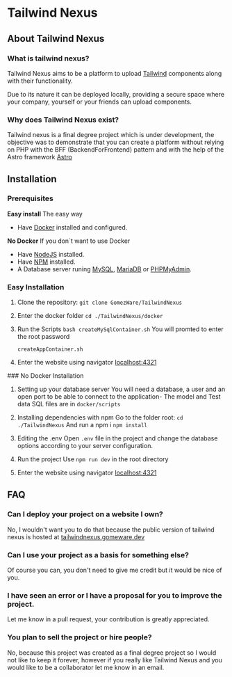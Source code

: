 # Tailwind Nexus

## About Tailwind Nexus

### What is tailwind nexus?
Tailwind Nexus aims to be a platform to upload [Tailwind](https://tailwindcss.com/) components along with their functionality.

Due to its nature it can be deployed locally, providing a secure space where your company, yourself or your friends can upload components.

### Why does Tailwind Nexus exist?

Tailwind nexus is a final degree project which is under development, the objective was to demonstrate that you can create a platform without 
relying on PHP with the BFF (BackendForFrontend) pattern and with the help of the Astro framework [Astro](https://astro.new/latest)

## Installation

### Prerequisites
**Easy install**
The easy way
- Have [Docker](https://www.docker.com/get-started/) installed and configured.

**No Docker**
If you don`t want to use Docker
- Have [NodeJS](https://www.docker.com/get-started/) installed.
- Have [NPM](https://www.docker.com/get-started/) installed.
- A Database server runing [MySQL](https://dev.mysql.com/downloads/mysql/), [MariaDB](https://mariadb.org/) or [PHPMyAdmin](https://www.phpmyadmin.net/).

### Easy Installation
1. Clone the repository:
   ``` git clone GomezWare/TailwindNexus ```
   
2. Enter the docker folder
   ``` cd ./TailwindNexus/docker ```
   
3. Run the Scripts
   ``` bash createMySqlContainer.sh ```
   You will promted to enter the root password

   ``` createAppContainer.sh ```
   
4. Enter the website using navigator
   [localhost:4321](localhost:4321)

### No Docker Installation

1. Setting up your database server
   You will need a database, a user and an open port to be able to connect to the application-
   The model and Test data SQL files are in ``` docker/scripts ``` 

3. Installing dependencies with npm
   Go to the folder root:
   ``` cd ./TailwindNexus ```
   And run a npm i
   ``` npm install ```

4. Editing the .env
   Open ```.env``` file in the project and change the database options according to your server configuration.

5. Run the project
   Use ``` npm run dev ``` in the root directory

6. Enter the website using navigator
   [localhost:4321](localhost:4321)


## FAQ

### Can I deploy your project on a website I own?
No, I wouldn't want you to do that because the public version of tailwind nexus is hosted at [tailwindnexus.gomeware.dev](tailwindnexus.gomeware.dev)

### Can I use your project as a basis for something else?
Of course you can, you don't need to give me credit but it would be nice of you.

### I have seen an error or I have a proposal for you to improve the project.
Let me know in a pull request, your contribution is greatly appreciated.

### You plan to sell the project or hire people?
No, because this project was created as a final degree project so I would not like to keep it forever, however if you really like Tailwind Nexus and you would like to be a collaborator let me know in an email.


